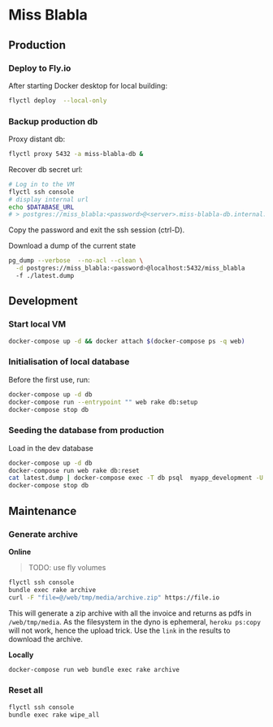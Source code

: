 # Miss Blabla

## Production

### Deploy to Fly.io

After starting Docker desktop for local building:

```sh
flyctl deploy  --local-only
```

### Backup production db

Proxy distant db:

```sh
flyctl proxy 5432 -a miss-blabla-db &
```

Recover db secret url:

```sh
# Log in to the VM
flyctl ssh console
# display internal url
echo $DATABASE_URL
# > postgres://miss_blabla:<password>@<server>.miss-blabla-db.internal:5432/miss_blabla
```

Copy the password and exit the ssh session (ctrl-D).

Download a dump of the current state

```sh
pg_dump --verbose  --no-acl --clean \
  -d postgres://miss_blabla:<password>@localhost:5432/miss_blabla  
  -f ./latest.dump
```

## Development

### Start local VM

```sh
docker-compose up -d && docker attach $(docker-compose ps -q web)
```

### Initialisation of local database

Before the first use, run:

```sh
docker-compose up -d db
docker-compose run --entrypoint "" web rake db:setup
docker-compose stop db
```

### Seeding the database from production

Load in the dev database

```sh
docker-compose up -d db
docker-compose run web rake db:reset
cat latest.dump | docker-compose exec -T db psql  myapp_development -U postgres
docker-compose stop db
```

## Maintenance

### Generate archive

**Online**

> TODO: use fly volumes

```sh
flyctl ssh console
bundle exec rake archive
curl -F "file=@/web/tmp/media/archive.zip" https://file.io
```

This will generate a zip archive with all the invoice and returns as pdfs in `/web/tmp/media`. As the filesystem in the dyno is ephemeral, `heroku ps:copy` will not work, hence the upload trick. Use the `link` in the results to download the archive.

**Locally**

```sh
docker-compose run web bundle exec rake archive
```


### Reset all

```sh
flyctl ssh console
bundle exec rake wipe_all
```
